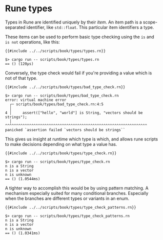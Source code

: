 # Rune types

Types in Rune are identified uniquely by their *item*. An item path is a
scope-separated identifier, like `std::float`. This particular item identifiers
a type.

These items can be used to perform basic type checking using the `is` and `is
not` operations, like this:

```rune
{{#include ../../scripts/book/types/types.rn}}
```

```text
$> cargo run -- scripts/book/types/types.rn
== () (120µs)
```

Conversely, the type check would fail if you're providing a value which is not
of that type.

```rune
{{#include ../../scripts/book/types/bad_type_check.rn}}
```

```text
$> cargo run -- scripts/book/types/bad_type_check.rn
error: virtual machine error
  ┌─ scripts/book/types/bad_type_check.rn:4:5
  │
4 │     assert(["hello", "world"] is String, "vectors should be strings");
  │     ^^^^^^^^^^^^^^^^^^^^^^^^^^^^^^^^^^^^^^^^^^^^^^^^^^^^^^^^^^^^^^^^^ panicked `assertion failed `vectors should be strings``
```

This gives us insight at runtime which type is which, and allows rune scripts to
make decisions depending on what type a value has.

```rune
{{#include ../../scripts/book/types/type_check.rn}}
```

```text
$> cargo run -- scripts/book/types/type_check.rn
n is a String
n is a vector
n is unknown
== () (1.0544ms)
```

A tighter way to accomplish this would be by using pattern matching. A mechanism
especially suited for many conditional branches. Especially when the branches
are different types or variants in an enum.

```rune
{{#include ../../scripts/book/types/type_check_patterns.rn}}
```

```text
$> cargo run -- scripts/book/types/type_check_patterns.rn
n is a String
n is a vector
n is unknown
== () (1.0341ms)
```
